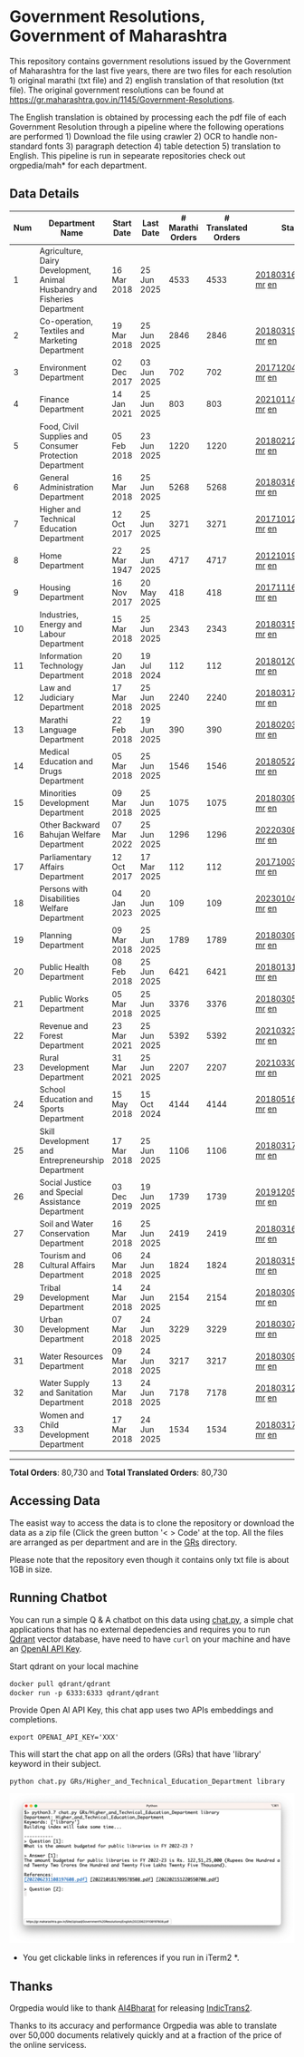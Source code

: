 # Government Resolutions, Government of Maharashtra

This repository contains government resolutions issued by the Government of Maharashtra for the last five years, there are two files for each resolution 1) original marathi (txt file) and 2) english translation of that resolution (txt file). The original government resolutions can be found at https://gr.maharashtra.gov.in/1145/Government-Resolutions.

The English translation is obtained by processing each the pdf file of each Government Resolution through a pipeline where the following operations are performed 1) Download the file using crawler 2) OCR to handle non-standard fonts 3) paragraph detection 4) table  detection 5) translation to English. This pipeline is run in sepearate repositories check out orgpedia/mah* for each department.


## Data Details

| Num | Department Name | Start Date | Last Date | # Marathi Orders | # Translated Orders | Starting Order | Last Order |
| --- | --------------- | ---------- | --------- | ---------------- | ------------------- | -------------- | ---------- |
| 1 | Agriculture, Dairy Development, Animal Husbandry and Fisheries Department | 16 Mar 2018 | 25 Jun 2025 | 4533 | 4533 | [201803161624182101.pdf](https://gr.maharashtra.gov.in/Site/Upload/Government%20Resolutions/English/201803161624182101.pdf) [mr](GRs/Agriculture,_Dairy_Development,_Animal_Husbandry_and_Fisheries_Department/201803161624182101.pdf.mr.txt) [en](GRs/Agriculture,_Dairy_Development,_Animal_Husbandry_and_Fisheries_Department/201803161624182101.pdf.en.txt) | [202506251550281101.pdf](https://gr.maharashtra.gov.in/Site/Upload/Government%20Resolutions/English/202506251550281101.pdf) [mr](GRs/Agriculture,_Dairy_Development,_Animal_Husbandry_and_Fisheries_Department/202506251550281101.pdf.mr.txt) [en](GRs/Agriculture,_Dairy_Development,_Animal_Husbandry_and_Fisheries_Department/202506251550281101.pdf.en.txt) |
| 2 | Co-operation, Textiles and Marketing Department | 19 Mar 2018 | 25 Jun 2025 | 2846 | 2846 | [201803191257576702.pdf](https://gr.maharashtra.gov.in/Site/Upload/Government%20Resolutions/English/201803191257576702.pdf) [mr](GRs/Co-operation,_Textiles_and_Marketing_Department/201803191257576702.pdf.mr.txt) [en](GRs/Co-operation,_Textiles_and_Marketing_Department/201803191257576702.pdf.en.txt) | [202506251821125802.pdf](https://gr.maharashtra.gov.in/Site/Upload/Government%20Resolutions/English/202506251821125802.pdf) [mr](GRs/Co-operation,_Textiles_and_Marketing_Department/202506251821125802.pdf.mr.txt) [en](GRs/Co-operation,_Textiles_and_Marketing_Department/202506251821125802.pdf.en.txt) |
| 3 | Environment Department | 02 Dec 2017 | 03 Jun 2025 | 702 | 702 | [201712041147216904.pdf](https://gr.maharashtra.gov.in/Site/Upload/Government%20Resolutions/English/201712041147216904.pdf) [mr](GRs/Environment_Department/201712041147216904.pdf.mr.txt) [en](GRs/Environment_Department/201712041147216904.pdf.en.txt) | [202506031509377104.pdf](https://gr.maharashtra.gov.in/Site/Upload/Government%20Resolutions/English/202506031509377104.pdf) [mr](GRs/Environment_Department/202506031509377104.pdf.mr.txt) [en](GRs/Environment_Department/202506031509377104.pdf.en.txt) |
| 4 | Finance Department | 14 Jan 2021 | 25 Jun 2025 | 803 | 803 | [202101141237329905.pdf](https://gr.maharashtra.gov.in/Site/Upload/Government%20Resolutions/English/202101141237329905.pdf) [mr](GRs/Finance_Department/202101141237329905.pdf.mr.txt) [en](GRs/Finance_Department/202101141237329905.pdf.en.txt) | [202506251730316005.pdf](https://gr.maharashtra.gov.in/Site/Upload/Government%20Resolutions/English/202506251730316005.pdf) [mr](GRs/Finance_Department/202506251730316005.pdf.mr.txt) [en](GRs/Finance_Department/202506251730316005.pdf.en.txt) |
| 5 | Food, Civil Supplies and Consumer Protection Department | 05 Feb 2018 | 23 Jun 2025 | 1220 | 1220 | [201802121244545806.pdf](https://gr.maharashtra.gov.in/Site/Upload/Government%20Resolutions/English/201802121244545806.pdf) [mr](GRs/Food,_Civil_Supplies_and_Consumer_Protection_Department/201802121244545806.pdf.mr.txt) [en](GRs/Food,_Civil_Supplies_and_Consumer_Protection_Department/201802121244545806.pdf.en.txt) | [202506231334186006.pdf](https://gr.maharashtra.gov.in/Site/Upload/Government%20Resolutions/English/202506231334186006.pdf) [mr](GRs/Food,_Civil_Supplies_and_Consumer_Protection_Department/202506231334186006.pdf.mr.txt) [en](GRs/Food,_Civil_Supplies_and_Consumer_Protection_Department/202506231334186006.pdf.en.txt) |
| 6 | General Administration Department | 16 Mar 2018 | 25 Jun 2025 | 5268 | 5268 | [201803161224022707.pdf](https://gr.maharashtra.gov.in/Site/Upload/Government%20Resolutions/English/201803161224022707.pdf) [mr](GRs/General_Administration_Department/201803161224022707.pdf.mr.txt) [en](GRs/General_Administration_Department/201803161224022707.pdf.en.txt) | [202506251815479707.pdf](https://gr.maharashtra.gov.in/Site/Upload/Government%20Resolutions/English/202506251815479707.pdf) [mr](GRs/General_Administration_Department/202506251815479707.pdf.mr.txt) [en](GRs/General_Administration_Department/202506251815479707.pdf.en.txt) |
| 7 | Higher and Technical Education Department | 12 Oct 2017 | 25 Jun 2025 | 3271 | 3271 | [201710121514029708.pdf](https://gr.maharashtra.gov.in/Site/Upload/Government%20Resolutions/English/201710121514029708.pdf) [mr](GRs/Higher_and_Technical_Education_Department/201710121514029708.pdf.mr.txt) [en](GRs/Higher_and_Technical_Education_Department/201710121514029708.pdf.en.txt) | [202506251326564608.pdf](https://gr.maharashtra.gov.in/Site/Upload/Government%20Resolutions/English/202506251326564608.pdf) [mr](GRs/Higher_and_Technical_Education_Department/202506251326564608.pdf.mr.txt) [en](GRs/Higher_and_Technical_Education_Department/202506251326564608.pdf.en.txt) |
| 8 | Home Department | 22 Mar 1947 | 25 Jun 2025 | 4717 | 4717 | [201210191648552129.pdf](https://gr.maharashtra.gov.in/Site/Upload/Government%20Resolutions/English/201210191648552129.pdf) [mr](GRs/Home_Department/201210191648552129.pdf.mr.txt) [en](GRs/Home_Department/201210191648552129.pdf.en.txt) | [202506251818302729.pdf](https://gr.maharashtra.gov.in/Site/Upload/Government%20Resolutions/English/202506251818302729.pdf) [mr](GRs/Home_Department/202506251818302729.pdf.mr.txt) [en](GRs/Home_Department/202506251818302729.pdf.en.txt) |
| 9 | Housing Department | 16 Nov 2017 | 20 May 2025 | 418 | 418 | [201711161447076609.pdf](https://gr.maharashtra.gov.in/Site/Upload/Government%20Resolutions/English/201711161447076609.pdf) [mr](GRs/Housing_Department/201711161447076609.pdf.mr.txt) [en](GRs/Housing_Department/201711161447076609.pdf.en.txt) | [202505201159345309.pdf](https://gr.maharashtra.gov.in/Site/Upload/Government%20Resolutions/English/202505201159345309.pdf) [mr](GRs/Housing_Department/202505201159345309.pdf.mr.txt) [en](GRs/Housing_Department/202505201159345309.pdf.en.txt) |
| 10 | Industries, Energy and Labour Department | 15 Mar 2018 | 25 Jun 2025 | 2343 | 2343 | [201803151204055010.pdf](https://gr.maharashtra.gov.in/Site/Upload/Government%20Resolutions/English/201803151204055010.pdf) [mr](GRs/Industries,_Energy_and_Labour_Department/201803151204055010.pdf.mr.txt) [en](GRs/Industries,_Energy_and_Labour_Department/201803151204055010.pdf.en.txt) | [202506251221057210.pdf](https://gr.maharashtra.gov.in/Site/Upload/Government%20Resolutions/English/202506251221057210.pdf) [mr](GRs/Industries,_Energy_and_Labour_Department/202506251221057210.pdf.mr.txt) [en](GRs/Industries,_Energy_and_Labour_Department/202506251221057210.pdf.en.txt) |
| 11 | Information Technology Department | 20 Jan 2018 | 19 Jul 2024 | 112 | 112 | [201801201843024511.pdf](https://gr.maharashtra.gov.in/Site/Upload/Government%20Resolutions/English/201801201843024511.pdf) [mr](GRs/Information_Technology_Department/201801201843024511.pdf.mr.txt) [en](GRs/Information_Technology_Department/201801201843024511.pdf.en.txt) | [202407191742379111.pdf](https://gr.maharashtra.gov.in/Site/Upload/Government%20Resolutions/English/202407191742379111.pdf) [mr](GRs/Information_Technology_Department/202407191742379111.pdf.mr.txt) [en](GRs/Information_Technology_Department/202407191742379111.pdf.en.txt) |
| 12 | Law and Judiciary Department | 17 Mar 2018 | 25 Jun 2025 | 2240 | 2240 | [201803171129290212.pdf](https://gr.maharashtra.gov.in/Site/Upload/Government%20Resolutions/English/201803171129290212.pdf) [mr](GRs/Law_and_Judiciary_Department/201803171129290212.pdf.mr.txt) [en](GRs/Law_and_Judiciary_Department/201803171129290212.pdf.en.txt) | [202506251825464512.pdf](https://gr.maharashtra.gov.in/Site/Upload/Government%20Resolutions/English/202506251825464512.pdf) [mr](GRs/Law_and_Judiciary_Department/202506251825464512.pdf.mr.txt) [en](GRs/Law_and_Judiciary_Department/202506251825464512.pdf.en.txt) |
| 13 | Marathi Language Department | 22 Feb 2018 | 19 Jun 2025 | 390 | 390 | [201802031549154233.pdf](https://gr.maharashtra.gov.in/Site/Upload/Government%20Resolutions/English/201802031549154233.pdf) [mr](GRs/Marathi_Language_Department/201802031549154233.pdf.mr.txt) [en](GRs/Marathi_Language_Department/201802031549154233.pdf.en.txt) | [202506191259436333.pdf](https://gr.maharashtra.gov.in/Site/Upload/Government%20Resolutions/English/202506191259436333.pdf) [mr](GRs/Marathi_Language_Department/202506191259436333.pdf.mr.txt) [en](GRs/Marathi_Language_Department/202506191259436333.pdf.en.txt) |
| 14 | Medical Education and Drugs Department | 05 Mar 2018 | 25 Jun 2025 | 1546 | 1546 | [201805221424292513.pdf](https://gr.maharashtra.gov.in/Site/Upload/Government%20Resolutions/English/201805221424292513.pdf) [mr](GRs/Medical_Education_and_Drugs_Department/201805221424292513.pdf.mr.txt) [en](GRs/Medical_Education_and_Drugs_Department/201805221424292513.pdf.en.txt) | [202506251229318813.pdf](https://gr.maharashtra.gov.in/Site/Upload/Government%20Resolutions/English/202506251229318813.pdf) [mr](GRs/Medical_Education_and_Drugs_Department/202506251229318813.pdf.mr.txt) [en](GRs/Medical_Education_and_Drugs_Department/202506251229318813.pdf.en.txt) |
| 15 | Minorities Development Department | 09 Mar 2018 | 25 Jun 2025 | 1075 | 1075 | [201803091218355314.pdf](https://gr.maharashtra.gov.in/Site/Upload/Government%20Resolutions/English/201803091218355314.pdf) [mr](GRs/Minorities_Development_Department/201803091218355314.pdf.mr.txt) [en](GRs/Minorities_Development_Department/201803091218355314.pdf.en.txt) | [202506251744168214.pdf](https://gr.maharashtra.gov.in/Site/Upload/Government%20Resolutions/English/202506251744168214.pdf) [mr](GRs/Minorities_Development_Department/202506251744168214.pdf.mr.txt) [en](GRs/Minorities_Development_Department/202506251744168214.pdf.en.txt) |
| 16 | Other Backward Bahujan Welfare Department | 07 Mar 2022 | 25 Jun 2025 | 1296 | 1296 | [202203081752439334.pdf](https://gr.maharashtra.gov.in/Site/Upload/Government%20Resolutions/English/202203081752439334.pdf) [mr](GRs/Other_Backward_Bahujan_Welfare_Department/202203081752439334.pdf.mr.txt) [en](GRs/Other_Backward_Bahujan_Welfare_Department/202203081752439334.pdf.en.txt) | [202506251636567534.pdf](https://gr.maharashtra.gov.in/Site/Upload/Government%20Resolutions/English/202506251636567534.pdf) [mr](GRs/Other_Backward_Bahujan_Welfare_Department/202506251636567534.pdf.mr.txt) [en](GRs/Other_Backward_Bahujan_Welfare_Department/202506251636567534.pdf.en.txt) |
| 17 | Parliamentary Affairs Department | 12 Oct 2017 | 17 Mar 2025 | 112 | 112 | [201710031642378615.pdf](https://gr.maharashtra.gov.in/Site/Upload/Government%20Resolutions/English/201710031642378615.pdf) [mr](GRs/Parliamentary_Affairs_Department/201710031642378615.pdf.mr.txt) [en](GRs/Parliamentary_Affairs_Department/201710031642378615.pdf.en.txt) | [202503171104518215.pdf](https://gr.maharashtra.gov.in/Site/Upload/Government%20Resolutions/English/202503171104518215.pdf) [mr](GRs/Parliamentary_Affairs_Department/202503171104518215.pdf.mr.txt) [en](GRs/Parliamentary_Affairs_Department/202503171104518215.pdf.en.txt) |
| 18 | Persons with Disabilities Welfare Department | 04 Jan 2023 | 20 Jun 2025 | 109 | 109 | [202301041906309635.pdf](https://gr.maharashtra.gov.in/Site/Upload/Government%20Resolutions/English/202301041906309635.pdf) [mr](GRs/Persons_with_Disabilities_Welfare_Department/202301041906309635.pdf.mr.txt) [en](GRs/Persons_with_Disabilities_Welfare_Department/202301041906309635.pdf.en.txt) | [202506201242006035.pdf](https://gr.maharashtra.gov.in/Site/Upload/Government%20Resolutions/English/202506201242006035.pdf) [mr](GRs/Persons_with_Disabilities_Welfare_Department/202506201242006035.pdf.mr.txt) [en](GRs/Persons_with_Disabilities_Welfare_Department/202506201242006035.pdf.en.txt) |
| 19 | Planning Department | 09 Mar 2018 | 25 Jun 2025 | 1789 | 1789 | [201803091441032716.pdf](https://gr.maharashtra.gov.in/Site/Upload/Government%20Resolutions/English/201803091441032716.pdf) [mr](GRs/Planning_Department/201803091441032716.pdf.mr.txt) [en](GRs/Planning_Department/201803091441032716.pdf.en.txt) | [202506251712157316.pdf](https://gr.maharashtra.gov.in/Site/Upload/Government%20Resolutions/English/202506251712157316.pdf) [mr](GRs/Planning_Department/202506251712157316.pdf.mr.txt) [en](GRs/Planning_Department/202506251712157316.pdf.en.txt) |
| 20 | Public Health Department | 08 Feb 2018 | 25 Jun 2025 | 6421 | 6421 | [201801311722275417.pdf](https://gr.maharashtra.gov.in/Site/Upload/Government%20Resolutions/English/201801311722275417.pdf) [mr](GRs/Public_Health_Department/201801311722275417.pdf.mr.txt) [en](GRs/Public_Health_Department/201801311722275417.pdf.en.txt) | [202506251600473717.pdf](https://gr.maharashtra.gov.in/Site/Upload/Government%20Resolutions/English/202506251600473717.pdf) [mr](GRs/Public_Health_Department/202506251600473717.pdf.mr.txt) [en](GRs/Public_Health_Department/202506251600473717.pdf.en.txt) |
| 21 | Public Works Department | 05 Mar 2018 | 25 Jun 2025 | 3376 | 3376 | [201803051515468118.pdf](https://gr.maharashtra.gov.in/Site/Upload/Government%20Resolutions/English/201803051515468118.pdf) [mr](GRs/Public_Works_Department/201803051515468118.pdf.mr.txt) [en](GRs/Public_Works_Department/201803051515468118.pdf.en.txt) | [202506251738355118.pdf](https://gr.maharashtra.gov.in/Site/Upload/Government%20Resolutions/English/202506251738355118.pdf) [mr](GRs/Public_Works_Department/202506251738355118.pdf.mr.txt) [en](GRs/Public_Works_Department/202506251738355118.pdf.en.txt) |
| 22 | Revenue and Forest Department | 23 Mar 2021 | 25 Jun 2025 | 5392 | 5392 | [202103231328393119.pdf](https://gr.maharashtra.gov.in/Site/Upload/Government%20Resolutions/English/202103231328393119.pdf) [mr](GRs/Revenue_and_Forest_Department/202103231328393119.pdf.mr.txt) [en](GRs/Revenue_and_Forest_Department/202103231328393119.pdf.en.txt) | [202506251759507019.pdf](https://gr.maharashtra.gov.in/Site/Upload/Government%20Resolutions/English/202506251759507019.pdf) [mr](GRs/Revenue_and_Forest_Department/202506251759507019.pdf.mr.txt) [en](GRs/Revenue_and_Forest_Department/202506251759507019.pdf.en.txt) |
| 23 | Rural Development Department | 31 Mar 2021 | 25 Jun 2025 | 2207 | 2207 | [202103301021181120.pdf](https://gr.maharashtra.gov.in/Site/Upload/Government%20Resolutions/English/202103301021181120.pdf) [mr](GRs/Rural_Development_Department/202103301021181120.pdf.mr.txt) [en](GRs/Rural_Development_Department/202103301021181120.pdf.en.txt) | [202506251856120720.pdf](https://gr.maharashtra.gov.in/Site/Upload/Government%20Resolutions/English/202506251856120720.pdf.pdf) [mr](GRs/Rural_Development_Department/202506251856120720.pdf.mr.txt) [en](GRs/Rural_Development_Department/202506251856120720.pdf.en.txt) |
| 24 | School Education and Sports Department | 15 May 2018 | 15 Oct 2024 | 4144 | 4144 | [201805161114241221.pdf](https://gr.maharashtra.gov.in/Site/Upload/Government%20Resolutions/English/201805161114241221.pdf) [mr](GRs/School_Education_and_Sports_Department/201805161114241221.pdf.mr.txt) [en](GRs/School_Education_and_Sports_Department/201805161114241221.pdf.en.txt) | [202410152127537021.pdf](https://gr.maharashtra.gov.in/Site/Upload/Government%20Resolutions/English/202410152127537021.pdf) [mr](GRs/School_Education_and_Sports_Department/202410152127537021.pdf.mr.txt) [en](GRs/School_Education_and_Sports_Department/202410152127537021.pdf.en.txt) |
| 25 | Skill Development and Entrepreneurship Department | 17 Mar 2018 | 25 Jun 2025 | 1106 | 1106 | [201803171322099003.pdf](https://gr.maharashtra.gov.in/Site/Upload/Government%20Resolutions/English/201803171322099003.pdf) [mr](GRs/Skill_Development_and_Entrepreneurship_Department/201803171322099003.pdf.mr.txt) [en](GRs/Skill_Development_and_Entrepreneurship_Department/201803171322099003.pdf.en.txt) | [202506251728238703.pdf](https://gr.maharashtra.gov.in/Site/Upload/Government%20Resolutions/English/202506251728238703.pdf) [mr](GRs/Skill_Development_and_Entrepreneurship_Department/202506251728238703.pdf.mr.txt) [en](GRs/Skill_Development_and_Entrepreneurship_Department/202506251728238703.pdf.en.txt) |
| 26 | Social Justice and Special Assistance Department | 03 Dec 2019 | 19 Jun 2025 | 1739 | 1739 | [201912051107011622.pdf](https://gr.maharashtra.gov.in/Site/Upload/Government%20Resolutions/English/201912051107011622.pdf) [mr](GRs/Social_Justice_and_Special_Assistance_Department/201912051107011622.pdf.mr.txt) [en](GRs/Social_Justice_and_Special_Assistance_Department/201912051107011622.pdf.en.txt) | [202506191739002722.pdf](https://gr.maharashtra.gov.in/Site/Upload/Government%20Resolutions/English/202506191739002722.pdf) [mr](GRs/Social_Justice_and_Special_Assistance_Department/202506191739002722.pdf.mr.txt) [en](GRs/Social_Justice_and_Special_Assistance_Department/202506191739002722.pdf.en.txt) |
| 27 | Soil and Water Conservation Department | 16 Mar 2018 | 25 Jun 2025 | 2419 | 2419 | [201803161247582426.pdf](https://gr.maharashtra.gov.in/Site/Upload/Government%20Resolutions/English/201803161247582426.pdf) [mr](GRs/Soil_and_Water_Conservation_Department/201803161247582426.pdf.mr.txt) [en](GRs/Soil_and_Water_Conservation_Department/201803161247582426.pdf.en.txt) | [202506251828069726.pdf](https://gr.maharashtra.gov.in/Site/Upload/Government%20Resolutions/English/202506251828069726.pdf) [mr](GRs/Soil_and_Water_Conservation_Department/202506251828069726.pdf.mr.txt) [en](GRs/Soil_and_Water_Conservation_Department/202506251828069726.pdf.en.txt) |
| 28 | Tourism and Cultural Affairs Department | 06 Mar 2018 | 24 Jun 2025 | 1824 | 1824 | [201803151055091823.pdf](https://gr.maharashtra.gov.in/Site/Upload/Government%20Resolutions/English/201803151055091823.pdf) [mr](GRs/Tourism_and_Cultural_Affairs_Department/201803151055091823.pdf.mr.txt) [en](GRs/Tourism_and_Cultural_Affairs_Department/201803151055091823.pdf.en.txt) | [202506241815491223.pdf](https://gr.maharashtra.gov.in/Site/Upload/Government%20Resolutions/English/202506241815491223.pdf) [mr](GRs/Tourism_and_Cultural_Affairs_Department/202506241815491223.pdf.mr.txt) [en](GRs/Tourism_and_Cultural_Affairs_Department/202506241815491223.pdf.en.txt) |
| 29 | Tribal Development Department | 14 Mar 2018 | 24 Jun 2025 | 2154 | 2154 | [201803091105184924.pdf](https://gr.maharashtra.gov.in/Site/Upload/Government%20Resolutions/English/201803091105184924.pdf) [mr](GRs/Tribal_Development_Department/201803091105184924.pdf.mr.txt) [en](GRs/Tribal_Development_Department/201803091105184924.pdf.en.txt) | [202506241524411624.pdf](https://gr.maharashtra.gov.in/Site/Upload/Government%20Resolutions/English/202506241524411624.pdf) [mr](GRs/Tribal_Development_Department/202506241524411624.pdf.mr.txt) [en](GRs/Tribal_Development_Department/202506241524411624.pdf.en.txt) |
| 30 | Urban Development Department | 07 Mar 2018 | 24 Jun 2025 | 3229 | 3229 | [201803071203178325.pdf](https://gr.maharashtra.gov.in/Site/Upload/Government%20Resolutions/English/201803071203178325.pdf) [mr](GRs/Urban_Development_Department/201803071203178325.pdf.mr.txt) [en](GRs/Urban_Development_Department/201803071203178325.pdf.en.txt) | [202506241613490425.pdf](https://gr.maharashtra.gov.in/Site/Upload/Government%20Resolutions/English/202506241613490425.pdf) [mr](GRs/Urban_Development_Department/202506241613490425.pdf.mr.txt) [en](GRs/Urban_Development_Department/202506241613490425.pdf.en.txt) |
| 31 | Water Resources Department | 09 Mar 2018 | 24 Jun 2025 | 3217 | 3217 | [201803091034435527.pdf](https://gr.maharashtra.gov.in/Site/Upload/Government%20Resolutions/English/201803091034435527.pdf) [mr](GRs/Water_Resources_Department/201803091034435527.pdf.mr.txt) [en](GRs/Water_Resources_Department/201803091034435527.pdf.en.txt) | [202506241458367927.pdf](https://gr.maharashtra.gov.in/Site/Upload/Government%20Resolutions/English/202506241458367927.pdf) [mr](GRs/Water_Resources_Department/202506241458367927.pdf.mr.txt) [en](GRs/Water_Resources_Department/202506241458367927.pdf.en.txt) |
| 32 | Water Supply and Sanitation Department | 13 Mar 2018 | 24 Jun 2025 | 7178 | 7178 | [201803121414108428.pdf](https://gr.maharashtra.gov.in/Site/Upload/Government%20Resolutions/English/201803121414108428.pdf) [mr](GRs/Water_Supply_and_Sanitation_Department/201803121414108428.pdf.mr.txt) [en](GRs/Water_Supply_and_Sanitation_Department/201803121414108428.pdf.en.txt) | [202506241302196728.pdf](https://gr.maharashtra.gov.in/Site/Upload/Government%20Resolutions/English/202506241302196728.pdf) [mr](GRs/Water_Supply_and_Sanitation_Department/202506241302196728.pdf.mr.txt) [en](GRs/Water_Supply_and_Sanitation_Department/202506241302196728.pdf.en.txt) |
| 33 | Women and Child Development Department | 17 Mar 2018 | 24 Jun 2025 | 1534 | 1534 | [201803171539444330.pdf](https://gr.maharashtra.gov.in/Site/Upload/Government%20Resolutions/English/201803171539444330.pdf) [mr](GRs/Women_and_Child_Development_Department/201803171539444330.pdf.mr.txt) [en](GRs/Women_and_Child_Development_Department/201803171539444330.pdf.en.txt) | [202506241504005230.pdf](https://gr.maharashtra.gov.in/Site/Upload/Government%20Resolutions/English/202506241504005230.pdf) [mr](GRs/Women_and_Child_Development_Department/202506241504005230.pdf.mr.txt) [en](GRs/Women_and_Child_Development_Department/202506241504005230.pdf.en.txt) |
----------------------------------------------------------------------------------------------------

**Total Orders**: 80,730 and **Total Translated Orders**: 80,730
## Accessing Data

The easist way to access the data is to clone the repository or download the data as a zip file (Click the green button '< > Code' at the top. All the files are arranged as per department and are in the [GRs](GRs) directory.

Please note that the repository even though it contains only txt file is about 1GB in size.

## Running Chatbot

You can run a simple Q & A chatbot on this data using [chat.py](chat.py), a simple chat applications that has no external depedencies and requires you to run [Qdrant](https://qdrant.tech/) vector database, have need to have `curl` on your machine and have an [OpenAI API Key](https://help.openai.com/en/articles/4936850-where-do-i-find-my-secret-api-key).

Start qdrant on your local machine
```shell
docker pull qdrant/qdrant
docker run -p 6333:6333 qdrant/qdrant
```

Provide Open AI API Key, this chat app uses two APIs embeddings and completions.
```shell
export OPENAI_API_KEY='XXX'
```

This will start the chat app on all the orders (GRs) that have 'library' keyword in their subject.

```shell
python chat.py GRs/Higher_and_Technical_Education_Department library
```

![screenshot of running chat.py](screenshot.png)

* You get clickable links in references if you run in iTerm2 *.

## Thanks

Orgpedia would like to thank [AI4Bharat](https://ai4bharat.iitm.ac.in/) for releasing [IndicTrans2](https://github.com/AI4Bharat/IndicTrans2).

Thanks to its accuracy and performance Orgpedia was able to translate over 50,000 documents relatively quickly and at a fraction of the price of the online servicess.

